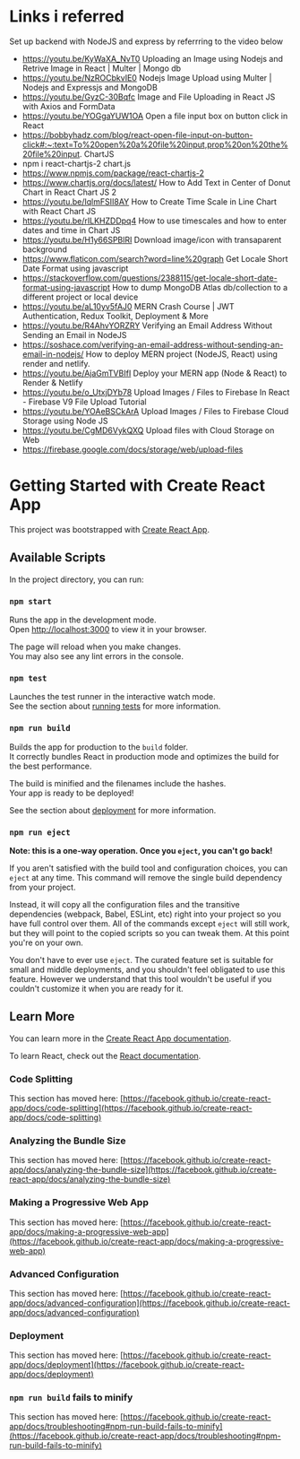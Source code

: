 # Links i referred

Set up backend with NodeJS and express by referrring to the video below

- https://youtu.be/KyWaXA_NvT0
  Uploading an Image using Nodejs and Retrive Image in React | Multer | Mongo db
- https://youtu.be/NzROCbkvIE0
  Nodejs Image Upload using Multer | Nodejs and Expressjs and MongoDB
- https://youtu.be/GyzC-30Bqfc
  Image and File Uploading in React JS with Axios and FormData
- https://youtu.be/YOGgaYUW1OA
  Open a file input box on button click in React
- https://bobbyhadz.com/blog/react-open-file-input-on-button-click#:~:text=To%20open%20a%20file%20input,prop%20on%20the%20file%20input.
  ChartJS
- npm i react-chartjs-2 chart.js
- https://www.npmjs.com/package/react-chartjs-2
- https://www.chartjs.org/docs/latest/
  How to Add Text in Center of Donut Chart in React Chart JS 2
- https://youtu.be/IqlmFSII8AY
  How to Create Time Scale in Line Chart with React Chart JS
- https://youtu.be/rILKHZDDpq4
  How to use timescales and how to enter dates and time in Chart JS
- https://youtu.be/H1y66SPBlRI
  Download image/icon with transaparent background
- https://www.flaticon.com/search?word=line%20graph
  Get Locale Short Date Format using javascript
- https://stackoverflow.com/questions/2388115/get-locale-short-date-format-using-javascript
  How to dump MongoDB Atlas db/collection to a different project or local device
- https://youtu.be/aL10yv5fAJ0
  MERN Crash Course | JWT Authentication, Redux Toolkit, Deployment & More
- https://youtu.be/R4AhvYORZRY
  Verifying an Email Address Without Sending an Email in NodeJS
- https://soshace.com/verifying-an-email-address-without-sending-an-email-in-nodejs/
  How to deploy MERN project (NodeJS, React) using render and netlify.
- https://youtu.be/AjaGmTVBIfI
  Deploy your MERN app (Node & React) to Render & Netlify
- https://youtu.be/o_UtxjDYb78
  Upload Images / Files to Firebase In React - Firebase V9 File Upload Tutorial
- https://youtu.be/YOAeBSCkArA
  Upload Images / Files to Firebase Cloud Storage using Node JS
- https://youtu.be/CgMD6VykQXQ
  Upload files with Cloud Storage on Web
- https://firebase.google.com/docs/storage/web/upload-files

# Getting Started with Create React App

This project was bootstrapped with [Create React App](https://github.com/facebook/create-react-app).

## Available Scripts

In the project directory, you can run:

### `npm start`

Runs the app in the development mode.\
Open [http://localhost:3000](http://localhost:3000) to view it in your browser.

The page will reload when you make changes.\
You may also see any lint errors in the console.

### `npm test`

Launches the test runner in the interactive watch mode.\
See the section about [running tests](https://facebook.github.io/create-react-app/docs/running-tests) for more information.

### `npm run build`

Builds the app for production to the `build` folder.\
It correctly bundles React in production mode and optimizes the build for the best performance.

The build is minified and the filenames include the hashes.\
Your app is ready to be deployed!

See the section about [deployment](https://facebook.github.io/create-react-app/docs/deployment) for more information.

### `npm run eject`

**Note: this is a one-way operation. Once you `eject`, you can't go back!**

If you aren't satisfied with the build tool and configuration choices, you can `eject` at any time. This command will remove the single build dependency from your project.

Instead, it will copy all the configuration files and the transitive dependencies (webpack, Babel, ESLint, etc) right into your project so you have full control over them. All of the commands except `eject` will still work, but they will point to the copied scripts so you can tweak them. At this point you're on your own.

You don't have to ever use `eject`. The curated feature set is suitable for small and middle deployments, and you shouldn't feel obligated to use this feature. However we understand that this tool wouldn't be useful if you couldn't customize it when you are ready for it.

## Learn More

You can learn more in the [Create React App documentation](https://facebook.github.io/create-react-app/docs/getting-started).

To learn React, check out the [React documentation](https://reactjs.org/).

### Code Splitting

This section has moved here: [https://facebook.github.io/create-react-app/docs/code-splitting](https://facebook.github.io/create-react-app/docs/code-splitting)

### Analyzing the Bundle Size

This section has moved here: [https://facebook.github.io/create-react-app/docs/analyzing-the-bundle-size](https://facebook.github.io/create-react-app/docs/analyzing-the-bundle-size)

### Making a Progressive Web App

This section has moved here: [https://facebook.github.io/create-react-app/docs/making-a-progressive-web-app](https://facebook.github.io/create-react-app/docs/making-a-progressive-web-app)

### Advanced Configuration

This section has moved here: [https://facebook.github.io/create-react-app/docs/advanced-configuration](https://facebook.github.io/create-react-app/docs/advanced-configuration)

### Deployment

This section has moved here: [https://facebook.github.io/create-react-app/docs/deployment](https://facebook.github.io/create-react-app/docs/deployment)

### `npm run build` fails to minify

This section has moved here: [https://facebook.github.io/create-react-app/docs/troubleshooting#npm-run-build-fails-to-minify](https://facebook.github.io/create-react-app/docs/troubleshooting#npm-run-build-fails-to-minify)
